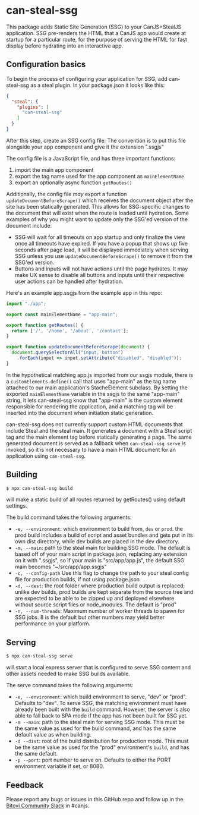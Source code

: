 # can-steal-ssg

This package adds Static Site Generation (SSG) to your CanJS+StealJS application.  SSG pre-renders the HTML that a CanJS app would create at startup for a particular route, for the purpose of serving the HTML for fast display before hydrating into an interactive app.



## Configuration basics

To begin the process of configuring your application for SSG, add can-steal-ssg as a steal plugin.  In your package.json it looks like this:

```json
{
  "steal": {
    "plugins": [
      "can-steal-ssg"
    ]
  }
}
```

After this step, create an SSG config file.  The convention is to put this file alongside your app component and give it the extension ".ssgjs"

The config file is a JavaScript file, and has three important functions:
1. import the main app component
2. export the tag name used for the app component as `mainElementName`
3. export an optionally async function `getRoutes()`

Additionally, the config file _may_ export a function `updateDocumentBeforeScrape()` which receives the document object after the site has been statically generated. This allows for SSG-specific changes to the document that will exist when the route is loaded until hydration.  Some examples of why you might want to update only the SSG'ed version of the document include:
 * SSG will wait for all timeouts on app startup and only finalize the view once all timeouts have expired.  If you have a popup that shows up five seconds after page load, it will be displayed immediately when serving SSG unless you use `updateDocumentBeforeScrape()` to remove it from the SSG'ed version.
 * Buttons and inputs will not have actions until the page hydrates.  It may make UX sense to disable all buttons and inputs until their respective user actions can be handled after hydration.


Here's an example app.ssgjs from the example app in this repo:

```js
import "./app";

export const mainElementName = "app-main";

export function getRoutes() {
  return ['/', '/home', '/about', '/contact'];
}

export function updateDocumentBeforeScrape(document) {
  document.querySelectorAll("input, button")
    .forEach(input => input.setAttribute("disabled", "disabled"));
}
```

In the hypothetical matching app.js imported from our ssgjs module, there is a `customElements.define()` call that uses "app-main" as the tag name attached to our main application's StacheElement subclass.  By setting the exported `mainElementName` variable in the ssgjs to the same "app-main" string, it lets can-steal-ssg know that "app-main" is the custom element responsible for rendering the application, and a matching tag will be inserted into the document when initiation static generation.

can-steal-ssg does not currently support custom HTML documents that include Steal and the steal main.  It generates a document with a Steal script tag and the main element tag before statically generating a page.  The same generated document is served as a fallback when `can-steal-ssg serve` is invoked, so it is not necessary to have a main HTML document for an application using `can-steal-ssg`.


## Building


```bash
$ npx can-steal-ssg build
```

will make a static build of all routes returned by getRoutes() using default settings.

The build command takes the following arguments:
  * `-e, --environment`: which environment to build from, `dev` or `prod`.  the prod build includes a build of script and asset bundles and gets put in its own dist directory, while dev builds are placed in the dev directory.
  * `-m, --main`: path to the steal main for building SSG mode. The default is based off of your main script in package.json, replacing any extension on it with ".ssgjs", so if your main is "src/app/app.js", the default SSG main becomes "~/src/app/app.ssgjs"
  * `-c, --config-path` Use this flag to change the path to your steal config file for production builds, if not using package.json
  * `-d, --dest`: the root folder where production build output is replaced; unlike dev builds, prod builds are kept separate from the source tree and are expected to be able to be zipped up and deployed elsewhere without source script files or node_modules. The default is "prod"
  * `-n, --num-threads`: Maximum number of worker threads to spawn for SSG jobs.  8 is the default but other numbers may yield better performance on your platform.



## Serving

```bash
$ npx can-steal-ssg serve
```

will start a local express server that is configured to serve SSG content and other assets needed to make SSG builds available.

The serve command takes the following arguments:
  * `-e, --environment`:  which build environment to serve, "dev" or "prod". Defaults to "dev".  To serve SSG, the matching environment must have already been built with the `build` command.  However, the server is also able to fall back to SPA mode if the app has not been built for SSG yet.
  * `-m --main`: path to the steal main for serving SSG mode.  This must be the same value as used for the build command, and has the same default value as when building.
  * `-d --dist`: root of the build distribution for production mode. This must be the same value as used for the "prod" environment's `build`, and has the same default.
  * `-p --port`: port number to serve on. Defaults to either the PORT environment variable if set, or 8080.

  ## Feedback

  Please report any bugs or issues in this GitHub repo and follow up in the [Bitovi Community Slack](https://bitovi-community.slack.com/) in #canjs.